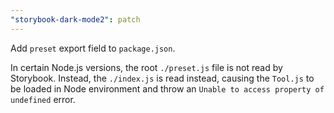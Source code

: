 ```yaml
---
"storybook-dark-mode2": patch
---
```


Add `preset` export field to `package.json`.

In certain Node.js versions, the root `./preset.js` file is not read by Storybook.
Instead, the `./index.js` is read instead,
causing the `Tool.js` to be loaded in Node environment and throw an `Unable to access property of undefined` error.